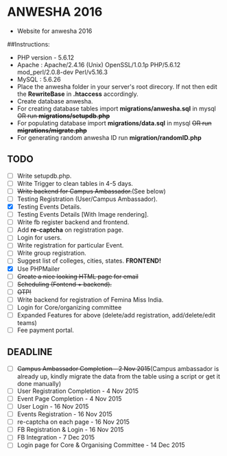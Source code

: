 # ANWESHA 2016
- Website for anwesha 2016

##Instructions:
- PHP version - 5.6.12
- Apache : Apache/2.4.16 (Unix) OpenSSL/1.0.1p PHP/5.6.12 mod_perl/2.0.8-dev Perl/v5.16.3
- MySQL : 5.6.26
- Place the anwesha folder in your server's root direcory. If not then edit the __RewriteBase__ in __.htaccess__ accordingly.
- Create database anwesha.
- For creating database tables import __migrations/anwesha.sql__ in mysql ~~OR run __migrations/setupdb.php__~~
- For populating database import __migrations/data.sql__ in mysql ~~OR run __migrations/migrate.php__~~
- For generating random anwesha ID run __migration/randomID.php__

## TODO
- [ ] Write setupdb.php.
- [ ] Write Trigger to clean tables in 4-5 days.
- [ ] ~~Write backend for Campus Ambassador.~~(See below)
- [ ] Testing Registration (User/Campus Ambassador).
- [x] Testing Events Details.
- [ ] Testing Events Details [With Image rendering].
- [ ] Write fb register backend and frontend.
- [ ] Add __re-captcha__ on registration page.
- [ ] Login for users.
- [ ] Write registration for particular Event.
- [ ] Write group registration.
- [ ] Suggest list of colleges, cities, states. __FRONTEND!__
- [x] Use PHPMailer
- [ ] ~~Create a nice looking HTML page for email~~
- [ ] ~~Scheduling (Fontend + backend).~~
- [ ] ~~OTP!~~
- [ ] Write backend for registration of Femina Miss India.
- [ ] Login for Core/organizing committee
- [ ] Expanded Features for above (delete/add registration, add/delete/edit teams)
- [ ] Fee payment portal.

## DEADLINE
- [ ] ~~Campus Ambassador Completion - 2 Nov 2015~~(Campus ambassador is already up, kindly migrate the data from the table using a script or get it done manually)
- [ ] User Registration Completion - 4 Nov 2015
- [ ] Event Page Completion - 4 Nov 2015
- [ ] User Login - 16 Nov 2015
- [ ] Events Registration - 16 Nov 2015
- [ ] re-captcha on each page - 16 Nov 2015
- [ ] FB Registration & Login - 16 Nov 2015
- [ ] FB Integration - 7 Dec 2015
- [ ] Login page for Core & Organising Committee - 14 Dec 2015

